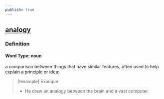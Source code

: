 ```yaml
---
publish: true
---
```


## [analogy](https://dictionary.cambridge.org/dictionary/english/analogy)

### Definition
#### Word Type: noun
a comparison between things that have similar features, often used to help explain a principle or idea:

>[!example] Example
> - He drew an analogy between the brain and a vast computer.
